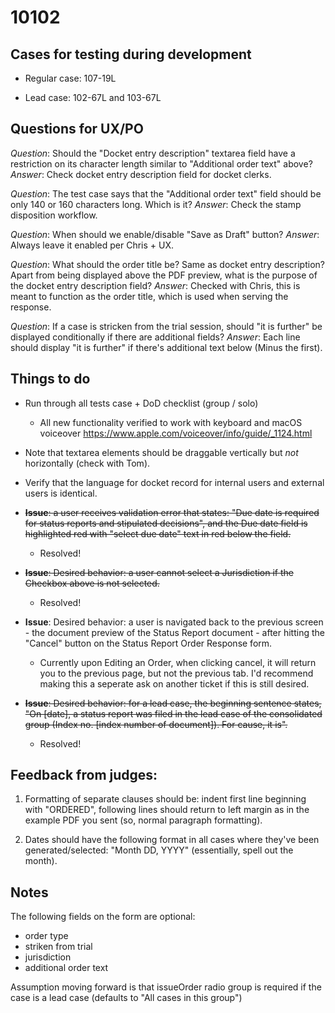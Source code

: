 # 10102

## Cases for testing during development

- Regular case: 107-19L

- Lead case: 102-67L and 103-67L

## Questions for UX/PO

*Question*: Should the "Docket entry description" textarea field have a
restriction on its character length similar to "Additional order text" above?
*Answer*: Check docket entry description field for docket clerks.

*Question*: The test case says that the "Additional order text" field should be
only 140 or 160 characters long. Which is it?
*Answer*: Check the stamp disposition workflow.

*Question*: When should we enable/disable "Save as Draft" button?
*Answer*: Always leave it enabled per Chris + UX.

*Question*: What should the order title be? Same as docket entry description? Apart from being displayed above the PDF preview, what is the purpose of the docket entry description field?
*Answer*: Checked with Chris, this is meant to function as the order title, which is used when serving the response.

*Question*: If a case is stricken from the trial session, should "it is further" be displayed conditionally if there are additional fields?
*Answer*: Each line should display "it is further" if there's additional text below (Minus the first).

## Things to do

- Run through all tests case + DoD checklist (group / solo)
  - All new functionality verified to work with keyboard and macOS
    voiceover https://www.apple.com/voiceover/info/guide/_1124.html

- Note that textarea elements should be draggable vertically but *not*
  horizontally (check with Tom).

- Verify that the language for docket record for internal users and external
  users is identical.

- ~~**Issue**: a user receives validation error that states:
  "Due date is required for status reports and stipulated decisions", and the
  Due date field is highlighted red with "select due date" text in red below
  the field.~~
  - Resolved!

- ~~**Issue**: Desired behavior: a user cannot select a Jurisdiction if the Checkbox above is not
  selected.~~
  - Resolved!

- **Issue**: Desired behavior: a user is navigated back to the previous screen - the document
  preview of the Status Report document - after hitting the "Cancel" button on
  the Status Report Order Response form.
  - Currently upon Editing an Order, when clicking cancel, it will return you to the previous page, but not the previous tab. I'd recommend making this a seperate ask on another ticket if this is still desired.

- ~~**Issue**: Desired behavior: for a lead case, the beginning sentence states, "On [date], a
  status report was filed in the lead case of the consolidated group (Index no.
  [index number of document]). For cause, it is".~~
  - Resolved!

## Feedback from judges:

1. Formatting of separate clauses should be: indent first line beginning with "ORDERED", following lines should return to left margin as in the example PDF you sent (so, normal paragraph formatting).

2. Dates should have the following format in all cases where they've been generated/selected: "Month DD, YYYY" (essentially, spell out the month).

## Notes

The following fields on the form are optional:
- order type
- striken from trial
- jurisdiction
- additional order text

Assumption moving forward is that issueOrder radio group is required if the case
is a lead case (defaults to "All cases in this group")
